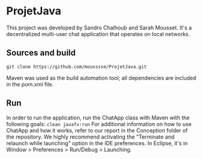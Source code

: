 # ProjetJava
This project was developed by Sandro Chalhoub and Sarah Mousset. It's a decentralized multi-user chat application that operates on local networks.

## Sources and build
```
git clone https://github.com/mousssse/ProjetJava.git
```
Maven was used as the build automation tool; all dependencies are included in the pom.xml file.

## Run
In order to run the application, run the ChatApp class with Maven with the following goals: ```clean javafx:run```
For additional information on how to use ChatApp and how it works, refer to our report in the Conception folder of the repository.
We highly recommend activating the "Terminate and relaunch while launching" option in the IDE preferences. In Eclipse, it's in Window > Preferences > Run/Debug > Launching. 
